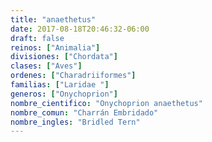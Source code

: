 ```yaml
---
title: "anaethetus"
date: 2017-08-18T20:46:32-06:00
draft: false
reinos: ["Animalia"]
divisiones: ["Chordata"]
clases: ["Aves"]
ordenes: ["Charadriiformes"]
familias: ["Laridae "]
generos: ["Onychoprion"]
nombre_cientifico: "Onychoprion anaethetus"
nombre_comun: "Charrán Embridado"
nombre_ingles: "Bridled Tern"
---
```

